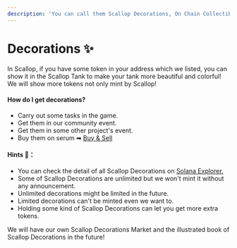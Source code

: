 ```yaml
---
description: 'You can call them Scallop Decorations, On Chain Collectibles, or NFTs.'
---
```


# Decorations ✨

In Scallop, if you have some token in your address which we listed, you can show it in the Scallop Tank to make your tank more beautiful and colorful! We will show more tokens not only mint by Scallop!

#### How do I get decorations?

* Carry out some tasks in the game.
* Get them in our community event.
* Get them in some other project's event.
* Buy them on serum ➡ [Buy & Sell](buy-and-sell.md)

#### Hints 🧐**：**

* You can check the detail of all Scallop Decorations on [Solana Explorer.](https://explorer.solana.com/address/SeawdHf3NHG6gxCrezQxr5oJAHTLJd6JsQxxd144yaz)
* Some of Scallop Decorations are unlimited but we won't mint it without any announcement.
* Unlimited decorations might be limited in the future.
* Limited decorations can't be minted even we want to.
* Holding some kind of Scallop Decorations can let you get more extra tokens.

We will have our own Scallop Decorations Market and the illustrated book of Scallop Decorations in the future!



